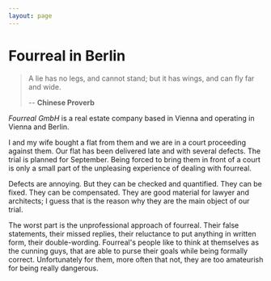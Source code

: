 ```yaml
---
layout: page
---
```

# Fourreal in Berlin

> A lie has no legs, and cannot stand; but it has wings,
> and can fly far and wide.
>
> -- **Chinese Proverb**

_Fourreal GmbH_ is a real estate company based in Vienna and operating in
Vienna and Berlin.

I and my wife bought a flat from them and we are in a court proceeding against them.  Our flat has been delivered late and with several defects.  The trial is planned for September.  Being forced to bring them in front of a court is only a small part of the unpleasing experience of dealing with fourreal.

Defects are annoying.  But they can be checked and quantified.  They can be fixed.  They can be compensated.  They are good material for lawyer and architects; I guess that is the reason why they are the main object of our trial.

The worst part is the unprofessional approach of fourreal.  Their false statements, their missed replies, their reluctance to put anything in written form, their double-wording.  Fourreal's people like to think at themselves as the cunning guys, that are able to purse their goals while being formally correct.  Unfortunately for them, more often that not, they are too amateurish for being really dangerous.